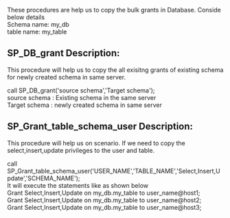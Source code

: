 These procedures are help us to copy the bulk grants in Database. Conside below details </br>
Schema name: my_db</br>
table name: my_table</br>

<h2>SP_DB_grant Description: </h2>

This procedure will help us to copy the all exisitng grants of existing schema for newly created schema in same server. 

call SP_DB_grant('source schema','Target schema');</br>
source schema : Existing schema in the same server</br>
Target schema : newly created schema in same server</br>

<h2>SP_Grant_table_schema_user Description: </h2>

This procedure will help us on scenario. If we need to copy the select,insert,update privileges to the user and table.

call SP_Grant_table_schema_user('USER_NAME','TABLE_NAME','Select,Insert,Update','SCHEMA_NAME');</br>
It will execute the statements like as shown below</br>
Grant Select,Insert,Update on my_db.my_table to user_name@host1;</br>
Grant Select,Insert,Update on my_db.my_table to user_name@host2;</br>
Grant Select,Insert,Update on my_db.my_table to user_name@host3;</br>
